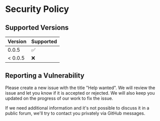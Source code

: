 # Security Policy

## Supported Versions

| Version | Supported          |
|---------|--------------------|
| 0.0.5   | :white_check_mark: |
| < 0.0.5 | :x:                |

## Reporting a Vulnerability

Please create a new issue with the title "Help wanted". We will review the issue and let you know if it is accepted or
rejected.
We will also keep you updated on the progress of our work to fix the issue.

If we need additional information and it's not possible to discuss it in a public forum, we'll try to contact you
privately via GitHub messages.
